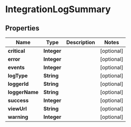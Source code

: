

# IntegrationLogSummary


## Properties

| Name | Type | Description | Notes |
|------------ | ------------- | ------------- | -------------|
|**critical** | **Integer** |  |  [optional] |
|**error** | **Integer** |  |  [optional] |
|**events** | **Integer** |  |  [optional] |
|**logType** | **String** |  |  [optional] |
|**loggerId** | **String** |  |  [optional] |
|**loggerName** | **String** |  |  [optional] |
|**success** | **Integer** |  |  [optional] |
|**viewUrl** | **String** |  |  [optional] |
|**warning** | **Integer** |  |  [optional] |



